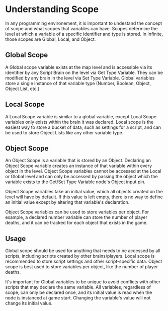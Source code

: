 # Understanding Scope
In any programming environement, it is important to undestand the concept of scope and what scopes that variables can have. Scopes determine the level at which a variable of a specific identifier and type is stored. In Infinite, those scopes are Global, Local, and Object.

## Global Scope
A Global scope variable exists at the map level and is accessible via its identifier by any Script Brain on the level via Get Type Variable. They can be modified by any brain in the level via Set Type Variable. Global variables store a single instance of that variable type (Number, Boolean, Object, Object List, etc.)

## Local Scope
A Local Scope variable is similar to a global variable, except Local Scope variables only exists within the brain it was declared. Local scope is the easiest way to store a bucket of data, such as settings for a script, and can be used to store Object Lists like any other variable type.

## Object Scope
An Object Scope is a variable that is stored by an Object. Declaring an Object Scope variable creates an instance of that variable within every object in the level. Object Scope variables cannot be accessed at the Local or Global level and can only be accessed by passing the object which the variable exists to the Get/Set Type Variable node's Object input pin.

Object Scope variables take an initial value, which all objects created on the level will have by default. If this value is left empty, there is no way to define an initial value except by altering that variable's declaration.

Object Scope variables can be used to store variables per object. For example, a declared number variable can store the number of player deaths, and it can be tracked for each object that exists in the game.

## Usage
Global scope should be used for anything that needs to be accessed by all scripts, including scripts created by other brains/players. Local scope is recommended to store script settings and other script-specific data. Object scope is best used to store variables per object, like the number of player deaths.

It's important for Global variables to be unique to avoid conflicts with other scripts that may declare the same variable. All variables, regardless of scope, can only be declared once, and its initial value is read when the node is instanced at game start. Changing the variable's value will not change its initial value.
